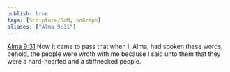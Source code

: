 ```yaml
---
publish: true
tags: [Scripture/BoM, noGraph]
aliases: ["Alma 9:31"]
---
```

[Alma 9:31](https://churchofjesuschrist.org/study/scriptures/bofm/alma/9?lang=eng&id=p31#p31) Now it came to pass that when I, Alma, had spoken these words, behold, the people were wroth with me because I said unto them that they were a hard-hearted and a stiffnecked people.
